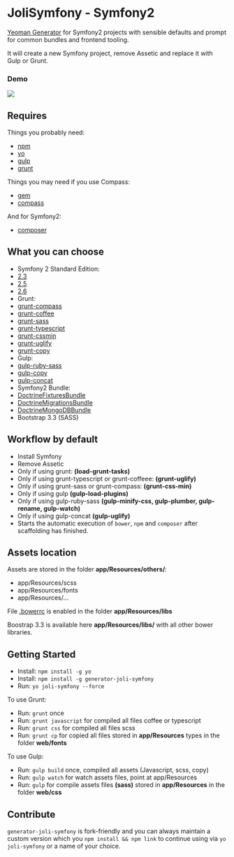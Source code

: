 JoliSymfony - Symfony2
=====================

[Yeoman Generator](http://yeoman.io/generators/) for Symfony2 projects with sensible defaults and prompt for common bundles and frontend tooling.

It will create a new Symfony project, remove Assetic and replace it with Gulp or Grunt.

### Demo

![](http://i.imgur.com/idCv3zq.gif)

## Requires

Things you probably need:

- [npm](http://nodejs.org/)
- [yo](http://yeoman.io/)
- [gulp](https://github.com/gulpjs/gulp/blob/master/docs/getting-started.md#getting-started)
- [grunt](http://gruntjs.com/getting-started)

Things you may need if you use Compass:

- [gem](https://www.ruby-lang.org/en/downloads/)
- [compass](http://compass-style.org/install/)

And for Symfony2:

- [composer](https://getcomposer.org/download/)

## What you can choose

* Symfony 2 Standard Edition:
 * [2.3](https://github.com/symfony/symfony-standard/tree/2.3)
 * [2.5](https://github.com/symfony/symfony-standard/tree/2.5)
 * [2.6](https://github.com/symfony/symfony-standard/tree/2.6)
* Grunt:
 * [grunt-compass](https://github.com/gruntjs/grunt-contrib-compass)
 * [grunt-coffee](https://github.com/gruntjs/grunt-contrib-coffee)
 * [grunt-sass](https://github.com/gruntjs/grunt-contrib-sass)
 * [grunt-typescript](https://github.com/k-maru/grunt-typescript)
 * [grunt-cssmin](https://github.com/gruntjs/grunt-contrib-cssmin)
 * [grunt-uglify](https://github.com/gruntjs/grunt-contrib-uglify)
 * [grunt-copy](https://github.com/gruntjs/grunt-contrib-copy)
* Gulp:
 * [gulp-ruby-sass](https://github.com/sindresorhus/gulp-ruby-sass)
 * [gulp-copy](https://github.com/klaascuvelier/gulp-copy)
 * [gulp-concat](https://github.com/wearefractal/gulp-concat)
* Symfony2 Bundle:
 * [DoctrineFixturesBundle](https://github.com/doctrine/DoctrineFixturesBundle)
 * [DoctrineMigrationsBundle](https://github.com/doctrine/DoctrineMigrationsBundle)
 * [DoctrineMongoDBBundle](https://github.com/doctrine/DoctrineMongoDBBundle)
* Bootstrap 3.3 (SASS)

## Workflow by default

* Install Symfony
* Remove Assetic
 * Only if using grunt: **(load-grunt-tasks)**
 * Only if using grunt-typescript or grunt-coffeee: **(grunt-uglify)**
 * Only if using grunt-sass or grunt-compass: **(grunt-css-min)**
 * Only if using gulp **(gulp-load-plugins)**
 * Only if using gulp-ruby-sass **(gulp-minify-css, gulp-plumber, gulp-rename, gulp-watch)**
 * Only if using gulp-concat **(gulp-uglify)**
* Starts the automatic execution of `bower`, `npm` and `composer` after scaffolding has finished.

## Assets location

Assets are stored in the folder **app/Resources/others/**:

* app/Resources/scss
* app/Resources/fonts
* app/Resources/...

File [.bowerrc](http://bower.io/docs/config/#bowerrc-specification) is enabled in the folder **app/Resources/libs**

Boostrap 3.3 is available here **app/Resources/libs/** with all other bower libraries.

## Getting Started

- Install: `npm install -g yo`
- Install: `npm install -g generator-joli-symfony`
- Run: `yo joli-symfony --force`

To use Grunt:
- Run: `grunt` once
- Run: `grunt javascript` for compiled all files coffee or typescript
- Run: `grunt css` for compiled all files scss
- Run: `grunt cp` for copied all files stored in **app/Resources** types in the folder **web/fonts**

To use Gulp:
- Run: `gulp build` once, compiled all assets (Javascript, scss, copy)
- Run: `gulp watch` for watch assets files, point at app/Resources
- Run: `gulp` for compile assets files **(sass)** stored in **app/Resources** in the folder **web/css**

## Contribute

`generator-joli-symfony` is fork-friendly and you can always maintain a custom version which you `npm install && npm link` to continue using via `yo joli-symfony` or a name of your choice.
